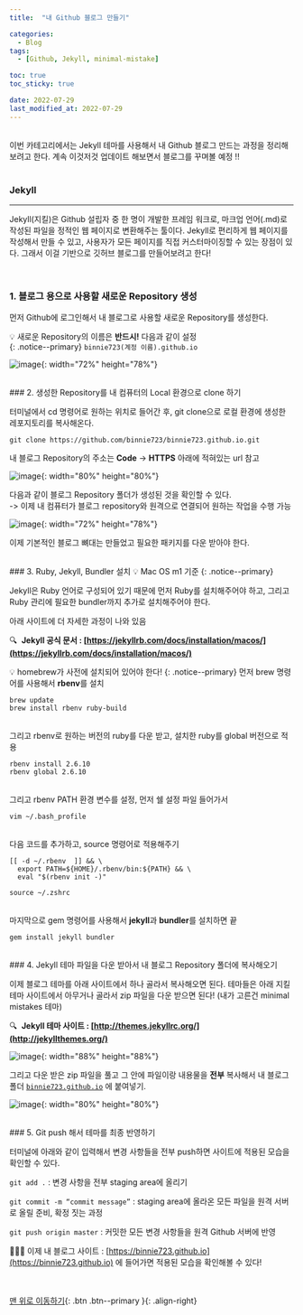 ```yaml
---
title:  "내 Github 블로그 만들기" 

categories:
  - Blog
tags:
  - [Github, Jekyll, minimal-mistake]

toc: true
toc_sticky: true

date: 2022-07-29
last_modified_at: 2022-07-29
---
```



<br/> 
이번 카테고리에서는 Jekyll 테마를 사용해서 내 Github 블로그 만드는 과정을 정리해보려고 한다. 계속 이것저것 업데이트 해보면서 블로그를 꾸며볼 예정 !!
<br/><br/> 


### Jekyll
---

Jekyll(지킬)은 Github 설립자 중 한 명이 개발한 프레임 워크로, 마크업 언어(.md)로 작성된 파일을 정적인 웹 페이지로 변환해주는 툴이다. Jekyll로 편리하게 웹 페이지를 작성해서 만들 수 있고, 사용자가 모든 페이지를 직접 커스터마이징할 수 있는 장점이 있다. 그래서 이걸 기반으로 깃허브 블로그를 만들어보려고 한다!


<br/> 

### 1. 블로그 용으로 사용할 새로운 Repository 생성

먼저 Github에 로그인해서 내 블로그로 사용할 새로운 Repository를 생성한다.  

💡 새로운 Repository의 이름은 **반드시!** 다음과 같이 설정   
{: .notice--primary} 
 `binnie723(계정 이름).github.io`  

![image](https://user-images.githubusercontent.com/86834982/181670337-1f5b145f-1f10-4362-b977-202d0359022f.png){: width="72%" height="78%"}

<br/> 
### 2. 생성한 Repository를 내 컴퓨터의 Local 환경으로 clone 하기

터미널에서 cd 명령어로 원하는 위치로 들어간 후, git clone으로 로컬 환경에 생성한 레포지토리를 복사해온다.

`git clone https://github.com/binnie723/binnie723.github.io.git`

내 블로그 Repository의 주소는  **Code** -> **HTTPS** 아래에 적혀있는 url 참고

![image](https://user-images.githubusercontent.com/86834982/181670802-9bc91f66-18f9-4afa-a75f-66f66a0a884a.png){: width="80%" height="80%"}

다음과 같이 블로그 Repository 폴더가 생성된 것을 확인할 수 있다.  
-> 이제 내 컴퓨터가 블로그 repository와 원격으로 연결되어 원하는 작업을 수행 가능 

![image](https://user-images.githubusercontent.com/86834982/181670860-8937ff5c-aaf9-4996-ba53-3a134851b374.png){: width="72%" height="78%"}

이제 기본적인 블로그 뼈대는 만들었고 필요한 패키지를 다운 받아야 한다.


<br/> 
### 3. Ruby, Jekyll, Bundler 설치
💡 Mac OS m1 기준
{: .notice--primary} 


Jekyll은 Ruby 언어로 구성되어 있기 때문에 먼저 Ruby를 설치해주어야 하고, 그리고 Ruby 관리에 필요한 bundler까지 추가로 설치해주어야 한다. 

아래 사이트에 더 자세한 과정이 나와 있음

🔍  **Jekyll 공식 문서 : [https://jekyllrb.com/docs/installation/macos/](https://jekyllrb.com/docs/installation/macos/)**

💡 homebrew가 사전에 설치되어 있어야 한다!
{: .notice--primary} 
먼저 brew 명령어를 사용해서 **rbenv**를 설치
```
brew update
brew install rbenv ruby-build
```
<br/> 그리고 rbenv로 원하는 버전의 ruby를 다운 받고, 설치한 ruby를 global 버전으로 적용
```
rbenv install 2.6.10
rbenv global 2.6.10
```
<br/> 그리고 rbenv PATH 환경 변수를 설정, 먼저 쉘 설정 파일 들어가서
```
vim ~/.bash_profile 
```
<br/> 다음 코드를 추가하고, source 명령어로 적용해주기
```
[[ -d ~/.rbenv  ]] && \
  export PATH=${HOME}/.rbenv/bin:${PATH} && \
  eval "$(rbenv init -)"
```

```
source ~/.zshrc
```
<br/> 마지막으로 gem 명령어를 사용해서 **jekyll**과 **bundler**를 설치하면 끝
```
gem install jekyll bundler
```



<br/> 
### 4. Jekyll 테마 파일을 다운 받아서 내 블로그 Repository 폴더에 복사해오기

이제 블로그 테마를 아래 사이트에서 하나 골라서 복사해오면 된다. 테마들은 아래 지킬 테마 사이트에서 아무거나 골라서 zip 파일을 다운 받으면 된다! (내가 고른건 minimal mistakes 테마)

🔍  **Jekyll 테마 사이트 : [http://themes.jekyllrc.org/](http://jekyllthemes.org/)**

![image](https://user-images.githubusercontent.com/86834982/181670910-33f009e1-d461-4d7d-be8b-709b472da56b.png){: width="88%" height="88%"}

그리고 다운 받은 zip 파일을 풀고 그 안에 파일이랑 내용물을 **전부** 복사해서 내 블로그 폴더 [`binnie723.github.io`](http://binnie723.github.io) 에 붙여넣기. 

![image](https://user-images.githubusercontent.com/86834982/181670954-3701248d-a1b8-4fc9-951b-9185b5d17555.png){: width="80%" height="80%"}


<br/> 
### 5. Git push 해서 테마를 최종 반영하기

터미널에 아래와 같이 입력해서 변경 사항들을 전부 push하면 사이트에 적용된 모습을 확인할 수 있다.


`git add .` : 변경 사항을 전부 staging area에 올리기

`git commit -m “commit message”` : staging area에 올라온 모든 파일을 원격 서버로 올릴 준비, 확정 짓는 과정

`git push origin master` : 커밋한 모든 변경 사항들을 원격 Github 서버에 반영

 💁🏻‍♀️ 이제 내 블로그 사이트 :  [https://binnie723.github.io](https://binnie723.github.io) 에 들어가면 적용된 모습을 확인해볼 수 있다!
 

<br/><br/>
[맨 위로 이동하기](#){: .btn .btn--primary }{: .align-right}
